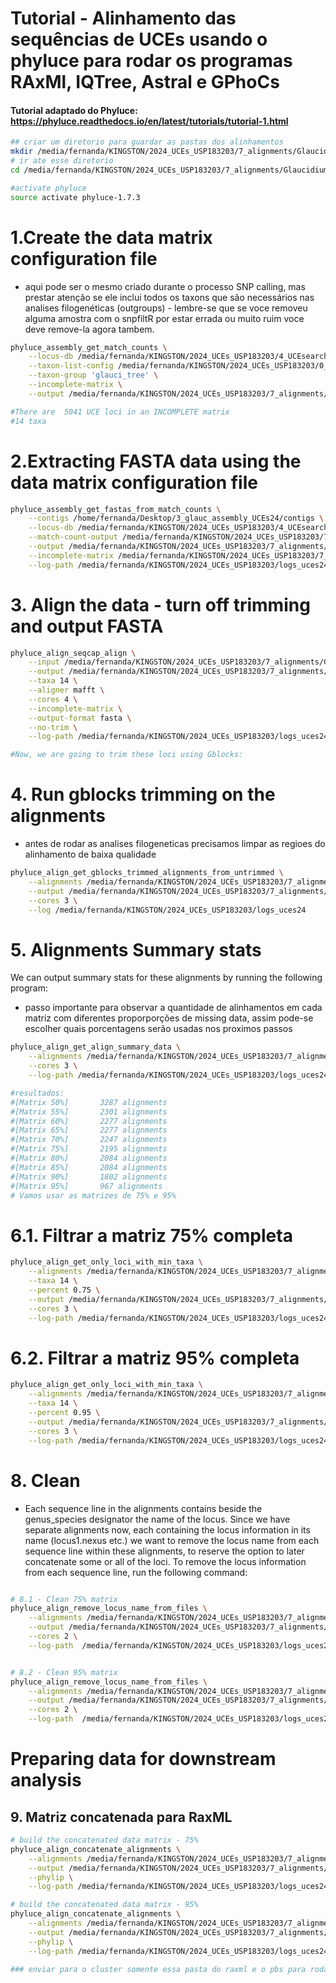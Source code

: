 # Tutorial - Alinhamento das sequências de UCEs usando o phyluce para rodar os programas RAxMl, IQTree, Astral e GPhoCs 

#### Tutorial adaptado do Phyluce: https://phyluce.readthedocs.io/en/latest/tutorials/tutorial-1.html
```bash
## criar um diretorio para guardar as pastas dos alinhamentos
mkdir /media/fernanda/KINGSTON/2024_UCEs_USP183203/7_alignments/Glaucidium
# ir ate esse diretorio
cd /media/fernanda/KINGSTON/2024_UCEs_USP183203/7_alignments/Glaucidium

#activate phyluce
source activate phyluce-1.7.3
```

# 1.Create the data matrix configuration file 
- aqui pode ser o mesmo criado durante o processo SNP calling, mas prestar atenção se ele inclui todos os taxons que são necessários nas analises filogenéticas (outgroups) - lembre-se que se voce removeu alguma amostra com o snpfiltR por estar errada ou muito ruim voce deve remove-la agora tambem.
```bash
phyluce_assembly_get_match_counts \
    --locus-db /media/fernanda/KINGSTON/2024_UCEs_USP183203/4_UCEsearch_glauc_UCEs24/probe.matches.sqlite \
    --taxon-list-config /media/fernanda/KINGSTON/2024_UCEs_USP183203/0_codes_and_conf_UCEs24/dataset_glaucidium.conf \
    --taxon-group 'glauci_tree' \
    --incomplete-matrix \
    --output /media/fernanda/KINGSTON/2024_UCEs_USP183203/7_alignments/Glaucidium/glaucidium_align_incomp.conf

#There are  5041 UCE loci in an INCOMPLETE matrix
#14 taxa
```
# 2.Extracting FASTA data using the data matrix configuration file
```bash
phyluce_assembly_get_fastas_from_match_counts \
    --contigs /home/fernanda/Desktop/3_glauc_assembly_UCEs24/contigs \
    --locus-db /media/fernanda/KINGSTON/2024_UCEs_USP183203/4_UCEsearch_glauc_UCEs24/probe.matches.sqlite \
    --match-count-output /media/fernanda/KINGSTON/2024_UCEs_USP183203/7_alignments/Glaucidium/glaucidium_align_incomp.conf \
    --output /media/fernanda/KINGSTON/2024_UCEs_USP183203/7_alignments/Glaucidium/glaucidium_align_incomp.fasta \
    --incomplete-matrix /media/fernanda/KINGSTON/2024_UCEs_USP183203/7_alignments/Glaucidium/glaucidium_align_incomp.incomplete \
    --log-path /media/fernanda/KINGSTON/2024_UCEs_USP183203/logs_uces24
```

# 3. Align the data - turn off trimming and output FASTA 
```bash
phyluce_align_seqcap_align \
    --input /media/fernanda/KINGSTON/2024_UCEs_USP183203/7_alignments/Glaucidium/glaucidium_align_incomp.fasta \
    --output /media/fernanda/KINGSTON/2024_UCEs_USP183203/7_alignments/Glaucidium/mafft-fasta-glauci \
    --taxa 14 \
    --aligner mafft \
    --cores 4 \
    --incomplete-matrix \
    --output-format fasta \
    --no-trim \
    --log-path /media/fernanda/KINGSTON/2024_UCEs_USP183203/logs_uces24

#Now, we are going to trim these loci using Gblocks:
```
# 4. Run gblocks trimming on the alignments 
- antes de rodar as analises filogeneticas precisamos limpar as regioes do alinhamento de baixa qualidade
```bash
phyluce_align_get_gblocks_trimmed_alignments_from_untrimmed \
    --alignments /media/fernanda/KINGSTON/2024_UCEs_USP183203/7_alignments/Glaucidium/mafft-fasta-glauci  \
    --output /media/fernanda/KINGSTON/2024_UCEs_USP183203/7_alignments/Glaucidium/mafft-nexus-gbl-glauci \
    --cores 3 \
    --log /media/fernanda/KINGSTON/2024_UCEs_USP183203/logs_uces24
```
# 5. Alignments Summary stats 
We can output summary stats for these alignments by running the following program: 
- passo importante para observar a quantidade de alinhamentos em cada matriz com diferentes proporporções de missing data, assim pode-se escolher quais porcentagens serão usadas nos proximos passos
```bash
phyluce_align_get_align_summary_data \
    --alignments /media/fernanda/KINGSTON/2024_UCEs_USP183203/7_alignments/Glaucidium/mafft-nexus-gbl-glauci \
    --cores 3 \
    --log-path /media/fernanda/KINGSTON/2024_UCEs_USP183203/logs_uces24

#resultados:
#[Matrix 50%]		3287 alignments
#[Matrix 55%]		2301 alignments
#[Matrix 60%]		2277 alignments
#[Matrix 65%]		2277 alignments
#[Matrix 70%]		2247 alignments
#[Matrix 75%]		2195 alignments
#[Matrix 80%]		2084 alignments
#[Matrix 85%]		2084 alignments
#[Matrix 90%]		1802 alignments
#[Matrix 95%]		967 alignments
# Vamos usar as matrizes de 75% e 95%
``` 

# 6.1. Filtrar a matriz 75% completa
```bash
phyluce_align_get_only_loci_with_min_taxa \
    --alignments /media/fernanda/KINGSTON/2024_UCEs_USP183203/7_alignments/Glaucidium/mafft-nexus-gbl-glauci \
    --taxa 14 \
    --percent 0.75 \
    --output /media/fernanda/KINGSTON/2024_UCEs_USP183203/7_alignments/Glaucidium/mafft-nexus-gbl-glauci-75p \
    --cores 3 \
    --log-path /media/fernanda/KINGSTON/2024_UCEs_USP183203/logs_uces24
```

# 6.2. Filtrar a matriz 95% completa
```bash
phyluce_align_get_only_loci_with_min_taxa \
    --alignments /media/fernanda/KINGSTON/2024_UCEs_USP183203/7_alignments/Glaucidium/mafft-nexus-gbl-glauci \
    --taxa 14 \
    --percent 0.95 \
    --output /media/fernanda/KINGSTON/2024_UCEs_USP183203/7_alignments/Glaucidium/mafft-nexus-gbl-glauci-95p \
    --cores 3 \
    --log-path /media/fernanda/KINGSTON/2024_UCEs_USP183203/logs_uces24
```

# 8. Clean  
- Each sequence line in the alignments contains beside the genus_species designator the name of the locus. Since we have separate alignments now, each containing the locus information in its name (locus1.nexus etc.) we want to remove the locus name from each sequence line within these alignments, to reserve the option to later concatenate some or all of the loci. To remove the locus information from each sequence line, run the following command:
```bash

# 8.1 - Clean 75% matrix
phyluce_align_remove_locus_name_from_files \
    --alignments /media/fernanda/KINGSTON/2024_UCEs_USP183203/7_alignments/Glaucidium/mafft-nexus-gbl-glauci-75p \
    --output /media/fernanda/KINGSTON/2024_UCEs_USP183203/7_alignments/Glaucidium/mafft-nexus-gbl-glauci-75p-clean \
    --cores 2 \
    --log-path  /media/fernanda/KINGSTON/2024_UCEs_USP183203/logs_uces24


# 8.2 - Clean 95% matrix
phyluce_align_remove_locus_name_from_files \
    --alignments /media/fernanda/KINGSTON/2024_UCEs_USP183203/7_alignments/Glaucidium/mafft-nexus-gbl-glauci-95p \
    --output /media/fernanda/KINGSTON/2024_UCEs_USP183203/7_alignments/Glaucidium/mafft-nexus-gbl-glauci-95p-clean \
    --cores 2 \
    --log-path  /media/fernanda/KINGSTON/2024_UCEs_USP183203/logs_uces24
```

# Preparing data for downstream analysis
## 9. Matriz concatenada para RaxML
```bash
# build the concatenated data matrix - 75%
phyluce_align_concatenate_alignments \
    --alignments /media/fernanda/KINGSTON/2024_UCEs_USP183203/7_alignments/Glaucidium/mafft-nexus-gbl-glauci-75p-clean \
    --output /media/fernanda/KINGSTON/2024_UCEs_USP183203/7_alignments/Glaucidium/mafft-nexus-gbl-glauci-75p-clean-raxml \
    --phylip \
    --log-path /media/fernanda/KINGSTON/2024_UCEs_USP183203/logs_uces24

# build the concatenated data matrix - 95%
phyluce_align_concatenate_alignments \
    --alignments /media/fernanda/KINGSTON/2024_UCEs_USP183203/7_alignments/Glaucidium/mafft-nexus-gbl-glauci-95p-clean \
    --output /media/fernanda/KINGSTON/2024_UCEs_USP183203/7_alignments/Glaucidium/mafft-nexus-gbl-glauci-95p-clean-raxml \
    --phylip \
    --log-path /media/fernanda/KINGSTON/2024_UCEs_USP183203/logs_uces24

### enviar para o cluster somente essa pasta do raxml e o pbs para rodar o codigo do programa
````

